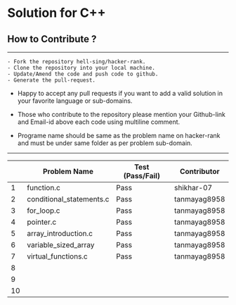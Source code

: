 # Solution for C++

## How to Contribute ?

---
```
- Fork the repository hell-sing/hacker-rank.
- Clone the repository into your local machine.
- Update/Amend the code and push code to github.
- Generate the pull-request.
```

* Happy to accept any pull requests if you want to add a valid solution in your favorite language or sub-domains.

* Those who contribute to the repository please mention your Github-link and Email-id above each code using multiline comment.

* Programe name should be same as the problem name on hacker-rank and must be under same folder as per problem sub-domain.
---

|   | Problem Name             | Test (Pass/Fail) | Contributor |  
|---|--------------------------|------------------|-------------|  
| 1 | function.c               |     Pass         |shikhar-07   |  
| 2 | conditional_statements.c |     Pass         |tanmayag8958 |  
| 3 | for_loop.c               |     Pass         |tanmayag8958 |  
| 4 | pointer.c                |     Pass         |tanmayag8958 |  
| 5 | array_introduction.c     |     Pass         |tanmayag8958 |  
| 6 | variable_sized_array     |     Pass         |tanmayag8958 |  
| 7 | virtual_functions.c      |     Pass         |tanmayag8958 |  
| 8 |                          |                  |             |  
| 9 |                          |                  |             |  
| 10|                          |                  |             |  
